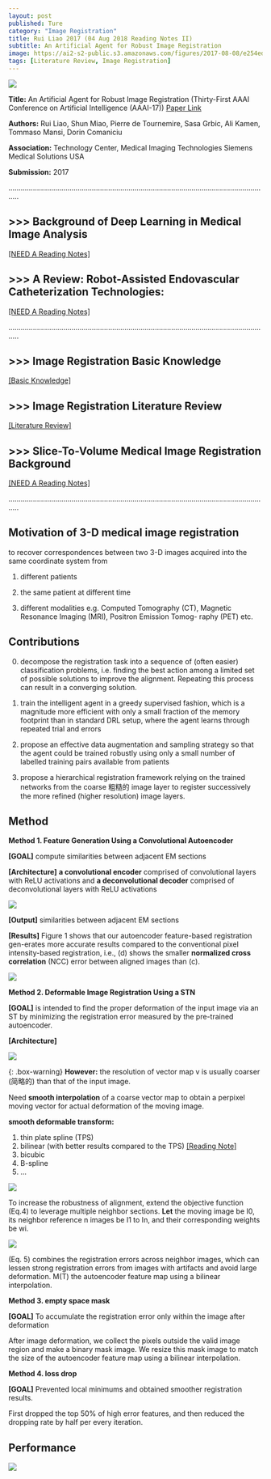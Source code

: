 ```yaml
---
layout: post
published: Ture
category: "Image Registration"
title: Rui Liao 2017 (04 Aug 2018 Reading Notes II)
subtitle: An Artificial Agent for Robust Image Registration
image: https://ai2-s2-public.s3.amazonaws.com/figures/2017-08-08/e254ed51e3dfe438a36bb027aa75793f78f556c0/4-Figure2-1.png
tags: [Literature Review, Image Registration]
---
```


![](https://www.wikihow.com/images/9/99/Do-a-Literature-Review-Step-13-Version-2.jpg) 

**Title:** An Artificial Agent for Robust Image Registration (Thirty-First AAAI Conference on Artificial Intelligence (AAAI-17)) [Paper Link](https://arxiv.org/abs/1611.10336)

**Authors:** Rui Liao, Shun Miao, Pierre de Tournemire, Sasa Grbic, Ali Kamen, Tommaso Mansi, Dorin Comaniciu

**Association:** Technology Center, Medical Imaging Technologies Siemens Medical Solutions USA

**Submission:** 2017


.................................................................................................................................

## >>> Background of Deep Learning in Medical Image Analysis

[[NEED A Reading Notes]](https://xuuuuuuchen.github.io/2018-08-01-DeepLearninginMedicalImageAnalysis/)

## >>> A Review: Robot-Assisted Endovascular Catheterization Technologies: 

[[NEED A Reading Notes]](https://xuuuuuuchen.github.io/Robot-AssistedEndovascularCatheterizationTechnologies/)

.................................................................................................................................
## >>> Image Registration Basic Knowledge

[[Basic Knowledge]](https://xuuuuuuchen.github.io/2018-07-31-ImageRegistration-basic/)

## >>> Image Registration Literature Review

[[Literature Review]](https://xuuuuuuchen.github.io/2018-07-31-ImageRegistration/)

## >>> Slice-To-Volume Medical Image Registration Background

[[NEED A Reading Notes]](https://xuuuuuuchen.github.io/2018-08-01-ImageRegistration-2D-3D/)

.................................................................................................................................


## Motivation of 3-D medical image registration

to recover correspondences between two 3-D images acquired into the same coordinate system from

1. different patients

2. the same patient at different time

3. different modalities e.g. Computed Tomography (CT), Magnetic Resonance Imaging (MRI), Positron Emission Tomog- raphy (PET) etc.


## Contributions

0. decompose the registration task into a sequence of (often easier) classification problems, i.e. finding the best action among a limited set of possible solutions to improve the alignment. Repeating this process can result in a converging solution. 

1. train the intelligent agent in a greedy supervised fashion, which is a magnitude more efficient with only a small fraction of the memory footprint than in standard DRL setup, where the agent learns through repeated trial and errors

2. propose an effective data augmentation and sampling strategy so that the agent could be trained robustly using only a small number of labelled training pairs available from patients

3. propose a hierarchical registration framework relying on the trained networks from the coarse 粗糙的 image layer to register successively the more refined (higher resolution) image layers.

## Method 

**Method 1. Feature Generation Using a Convolutional Autoencoder**

**[GOAL]** compute similarities between adjacent EM sections

**[Architecture]** **a convolutional encoder** comprised of convolutional layers with ReLU activations and **a deconvolutional decoder** comprised of deconvolutional layers with ReLU activations

![](https://github.com/xuuuuuuchen/xuuuuuuchen.github.io/blob/master/img/2018-07-30-readnote/1.png?raw=true) 

**[Output]**  similarities between adjacent EM sections

**[Results]** Figure 1 shows that our autoencoder feature-based registration gen-erates more accurate results compared to the conventional pixel intensity-based registration, i.e., (d) shows the smaller **normalized cross correlation** (NCC) error between aligned images than (c).

![](https://github.com/xuuuuuuchen/xuuuuuuchen.github.io/blob/master/img/2018-07-30-readnote/2.png?raw=true) 


**Method 2. Deformable Image Registration Using a STN**

**[GOAL]** is intended to find the proper deformation of the input image via an ST by minimizing the registration error measured by the pre-trained autoencoder.

**[Architecture]**

![](https://github.com/xuuuuuuchen/xuuuuuuchen.github.io/blob/master/img/2018-07-30-readnote/3.png?raw=true) 


{: .box-warning}
**However:** the resolution of vector map v is usually coarser (简略的) than that of the input image.

Need **smooth interpolation** of a coarse vector map to obtain a perpixel moving vector for actual deformation of the moving image.


**smooth deformable transform:**
1. thin plate spline (TPS) 
2. bilinear (with better results compared to the TPS) [[Reading Note]](https://xuuuuuuchen.github.io/2018-07-26-readnote/)
3. bicubic
4. B-spline
5. ...

![](https://github.com/xuuuuuuchen/xuuuuuuchen.github.io/blob/master/img/2018-07-30-readnote/5.png?raw=true) 

To increase the robustness of alignment, extend the objective function (Eq.4) to leverage multiple neighbor sections.
**Let** the moving image be I0, its neighbor reference n images be I1 to In, and their corresponding weights be wi.

![](https://github.com/xuuuuuuchen/xuuuuuuchen.github.io/blob/master/img/2018-07-30-readnote/6.png?raw=true) 

(Eq. 5) combines the registration errors across neighbor images, which can lessen strong registration errors from images with artifacts and avoid large deformation. M(T) the autoencoder feature map using a bilinear interpolation.


**Method 3. empty space mask**

**[GOAL]** To accumulate the registration error only within the image after deformation

After image deformation, we collect the pixels outside the valid image region and make a binary mask image. 
We resize this mask image to match the size of the autoencoder feature map using a bilinear interpolation.

**Method 4. loss drop**

**[GOAL]** Prevented local minimums and obtained smoother registration results.

First dropped the top 50% of high error features, and then reduced the dropping rate by half per every iteration. 


## Performance

![](https://github.com/xuuuuuuchen/xuuuuuuchen.github.io/blob/master/img/2018-07-30-readnote/4.png?raw=true) 


